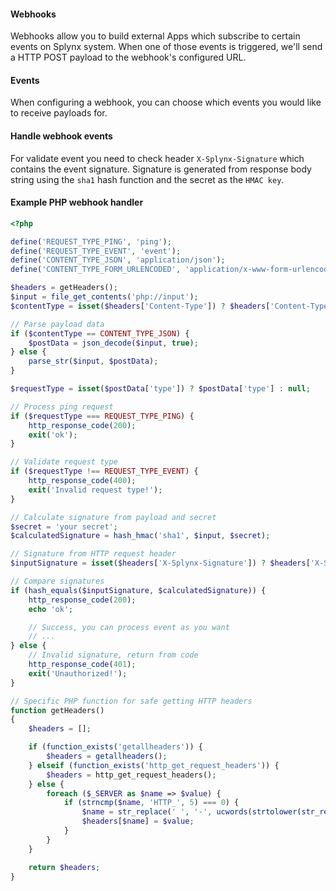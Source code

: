 #### Webhooks

Webhooks allow you to build external Apps which subscribe to certain events on Splynx system. When one of those events is triggered, we'll send a HTTP POST payload to the webhook's configured URL.

#### Events

When configuring a webhook, you can choose which events you would like to receive payloads for.

#### Handle webhook events

For validate event you need to check header `X-Splynx-Signature` which contains the event signature. Signature is generated from response body string using the `sha1` hash function and the secret as the `HMAC key`.

#### Example PHP webhook handler

```php
<?php

define('REQUEST_TYPE_PING', 'ping');
define('REQUEST_TYPE_EVENT', 'event');
define('CONTENT_TYPE_JSON', 'application/json');
define('CONTENT_TYPE_FORM_URLENCODED', 'application/x-www-form-urlencoded');

$headers = getHeaders();
$input = file_get_contents('php://input');
$contentType = isset($headers['Content-Type']) ? $headers['Content-Type'] : '';

// Parse payload data
if ($contentType == CONTENT_TYPE_JSON) {
    $postData = json_decode($input, true);
} else {
    parse_str($input, $postData);
}

$requestType = isset($postData['type']) ? $postData['type'] : null;

// Process ping request
if ($requestType === REQUEST_TYPE_PING) {
    http_response_code(200);
    exit('ok');
}

// Validate request type
if ($requestType !== REQUEST_TYPE_EVENT) {
    http_response_code(400);
    exit('Invalid request type!');
}

// Calculate signature from payload and secret
$secret = 'your secret';
$calculatedSignature = hash_hmac('sha1', $input, $secret);

// Signature from HTTP request header
$inputSignature = isset($headers['X-Splynx-Signature']) ? $headers['X-Splynx-Signature'] : '';

// Compare signatures
if (hash_equals($inputSignature, $calculatedSignature)) {
    http_response_code(200);
    echo 'ok';

    // Success, you can process event as you want
    // ...
} else {
    // Invalid signature, return from code
    http_response_code(401);
    exit('Unauthorized!');
}

// Specific PHP function for safe getting HTTP headers
function getHeaders()
{
    $headers = [];

    if (function_exists('getallheaders')) {
        $headers = getallheaders();
    } elseif (function_exists('http_get_request_headers')) {
        $headers = http_get_request_headers();
    } else {
        foreach ($_SERVER as $name => $value) {
            if (strncmp($name, 'HTTP_', 5) === 0) {
                $name = str_replace(' ', '-', ucwords(strtolower(str_replace('_', ' ', substr($name, 5)))));
                $headers[$name] = $value;
            }
        }
    }

    return $headers;
}
```
